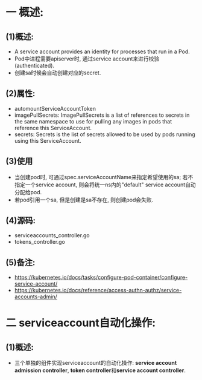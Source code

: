 # 一 概述:
## (1)概述:
- A service account provides an identity for processes that run in a Pod.
- Pod中进程需要apiserver时, 通过service account来进行校验(authenticated).
- 创建sa时候会自动创建对应的secret.

## (2)属性:
- automountServiceAccountToken
- imagePullSecrets: ImagePullSecrets is a list of references to secrets in the same namespace to use for pulling any images in pods that reference this ServiceAccount.
- secrets: Secrets is the list of secrets allowed to be used by pods running using this ServiceAccount.

## (3)使用
- 当创建pod时, 可通过spec.serviceAccountName来指定希望使用的sa; 若不指定一个service account, 则会将统一ns内的"default" service account自动分配给pod.
- 若pod引用一个sa, 但是创建是sa不存在, 则创建pod会失败.

## (4)源码:
- serviceaccounts_controller.go
- tokens_controller.go

## (5)备注:
- https://kubernetes.io/docs/tasks/configure-pod-container/configure-service-account/
- https://kubernetes.io/docs/reference/access-authn-authz/service-accounts-admin/

# 二 serviceaccount自动化操作:
## (1)概述:
- 三个单独的组件实现serviceaccount的自动化操作: **service account admission controller**, **token controller**和**service account controller**.
